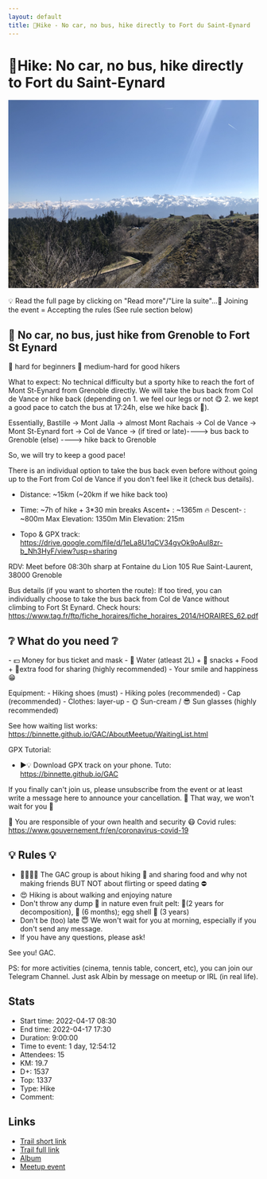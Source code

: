 ```yaml
---
layout: default
title: 🥾Hike - No car, no bus, hike directly to Fort du Saint-Eynard
---
```


# 🥾Hike: No car, no bus, hike directly to Fort du Saint-Eynard

![2022-04-17](../img/orig/2022-04-17.jpg)

💡 Read the full page by clicking on "Read more"/"Lire la suite"...💜
Joining the event = Accepting the rules (See rule section below)

## 🥾 No car, no bus, just hike from Grenoble to Fort St Eynard 
🔴 hard for beginners
🔵 medium-hard for good hikers

What to expect:
No technical difficulty but a sporty hike to reach the fort of Mont St-Eynard from Grenoble directly. We will take the bus back from Col de Vance or hike back (depending on 1. we feel our legs or not 😋 2. we kept a good pace to catch the bus at 17:24h, else we hike back 🤩).

Essentially,
Bastille -> Mont Jalla -> almost Mont Rachais -> Col de Vance -> Mont St-Eynard fort -> Col de Vance -> (if tired or late)----> bus back to Grenoble
(else) \-\-\-\-\> hike back to Grenoble

So, we will try to keep a good pace!

There is an individual option to take the bus back even before without going up to the Fort from Col de Vance if you don't feel like it (check bus details).

* Distance: \~15km (\~20km if we hike back too)
* Time: \~7h of hike + 3\*30 min breaks
Ascent+ : \~1365m 🔥
Descent- : \~800m
Max Elevation: 1350m
Min Elevation: 215m

* Topo & GPX track:
https://drive.google.com/file/d/1eLa8U1qCV34gvOk9oAuI8zr-b_Nh3HyF/view?usp=sharing

RDV:
Meet before 08:30h sharp at Fontaine du Lion
105 Rue Saint-Laurent, 38000 Grenoble

Bus details (if you want to shorten the route):
If too tired, you can individually choose to take the bus back from Col de Vance without climbing to Fort St Eynard. Check hours: https://www.tag.fr/ftp/fiche_horaires/fiche_horaires_2014/HORAIRES_62.pdf

##  ❔ **What do you need** ❔ 
\- 💵 Money for bus ticket and mask
\- 🧃 Water \(atleast 2L\) \+ 🍫 snacks \+ Food \+ 🤤extra food for sharing \(highly recommended\)
\- Your smile and happiness 😁

Equipment:
\- Hiking shoes \(must\)
\- Hiking poles \(recommended\)
\- Cap \(recommended\)
\- Clothes: layer\-up
\- 🌞 Sun\-cream / 😎 Sun glasses \(highly recommended\)

See how waiting list works:
https://binnette.github.io/GAC/AboutMeetup/WaitingList.html

GPX Tutorial:
* ▶💡 Download GPX track on your phone. Tuto: https://binnette.github.io/GAC

If you finally can't join us, please unsubscribe from the event or at least write a message here to announce your cancellation. 💜 That way, we won't wait for you 💜

💟 You are responsible of your own health and security
😷 Covid rules: https://www.gouvernement.fr/en/coronavirus-covid-19

##  💡 **Rules** 💡 

* 🚶‍♀️🚶‍♂️ The GAC group is about hiking 🥾 and sharing food and why not making friends BUT NOT about flirting or speed dating ⛔
* 😍 Hiking is about walking and enjoying nature
* Don't throw any dump 🚮 in nature even fruit pelt: 🍌(2 years for decomposition), 🍊 (6 months); egg shell 🥚 (3 years)
* Don't be (too) late 😇 We won't wait for you at morning, especially if you don't send any message.
* If you have any questions, please ask!

See you! GAC.

PS: for more activities (cinema, tennis table, concert, etc), you can join our Telegram Channel. Just ask Albin by message on meetup or IRL (in real life).

## Stats

- Start time: 2022-04-17 08:30
- End time: 2022-04-17 17:30
- Duration: 9:00:00
- Time to event: 1 day, 12:54:12
- Attendees: 15
- KM: 19.7
- D+: 1537
- Top: 1337
- Type: Hike
- Comment: 

## Links

- [Trail short link](https://s.42l.fr/VS9tRmOe)
- [Trail full link]()
- [Album](https://binnette.github.io/GacImg2022/2022-04-17-🥾Hike-No-car,-no-bus,-hike-directly-to-Fort-du-Saint-Eynard.html)
- [Meetup event](https://www.meetup.com/grenoble-adventure-club-english-french/events/285296562/)
